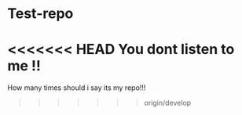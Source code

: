 # Test-repo
<<<<<<< HEAD
You dont listen to me !!
=======
How many times should i say its my repo!!!
>>>>>>> origin/develop
